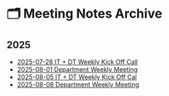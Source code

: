 # 🗂️ Meeting Notes Archive

## 2025
- [2025-07-28 IT + DT Weekly Kick Off Call](2025/07-28-weekly-kick-off-call.md)
- [2025-08-01 Department Weekly Meeting](2025/08-01-department-weekly-meeting.md)
- [2025-08-05 IT + DT Weekly Kick Off Cal](2025/08-05-weekly-kick-off-call.md)
- [2025-08-08 Department Weekly Meeting](2025/08-08-department-weekly-meeting.md)
